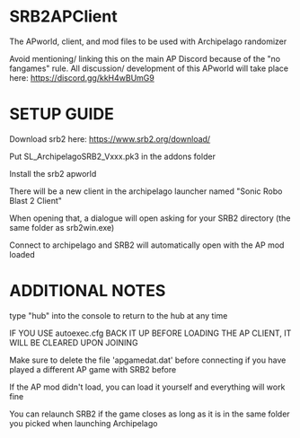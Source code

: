 # SRB2APClient
The APworld, client, and mod files to be used with Archipelago randomizer

Avoid mentioning/ linking this on the main AP Discord because of the "no fangames" rule.
All discussion/ development of this APworld will take place here:
https://discord.gg/kkH4wBUmG9

# SETUP GUIDE

Download srb2 here: https://www.srb2.org/download/

Put SL_ArchipelagoSRB2_Vxxx.pk3 in the addons folder

Install the srb2 apworld

There will be a new client in the archipelago launcher named "Sonic Robo Blast 2 Client"

When opening that, a dialogue will open asking for your SRB2 directory (the same folder as srb2win.exe)

Connect to archipelago and SRB2 will automatically open with the AP mod loaded



# ADDITIONAL NOTES

type "hub" into the console to return to the hub at any time

IF YOU USE autoexec.cfg BACK IT UP BEFORE LOADING THE AP CLIENT, IT WILL BE CLEARED UPON JOINING

Make sure to delete the file 'apgamedat.dat' before connecting if you have played a different AP game with SRB2 before

If the AP mod didn't load, you can load it yourself and everything will work fine

You can relaunch SRB2 if the game closes as long as it is in the same folder you picked when launching Archipelago
